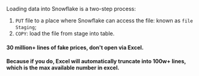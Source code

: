 Loading data into Snowflake is a two-step process:

1. ```PUT``` file to a place where Snowflake can access the file: known as ```file Staging```;
2. ```COPY```: load the file from stage into table.

#### 30 million+ lines of  fake prices, don't open via Excel.
#### Because if you do, Excel will automatically truncate into 100w+ lines, which is the max available number in excel.
